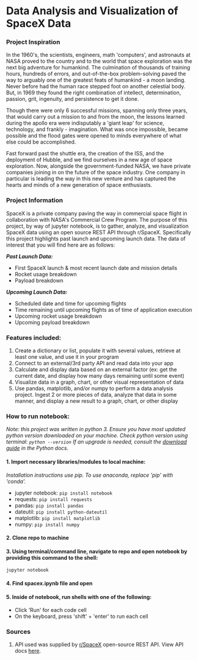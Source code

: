 # Data Analysis and Visualization of SpaceX Data

### Project Inspiration
In the 1960's, the scientists, engineers, math 'computers', and astronauts at NASA proved to the country and to the world that space exploration was the next big adventure for humankind. The culmination of thousands of training hours, hundreds of errors, and out-of-the-box problem-solving paved the way to arguably one of the greatest feats of humankind - a moon landing. Never before had the human race stepped foot on another celestial body. But, in 1969 they found the right combination of intellect, determination, passion, grit, ingenuity, and persistence to get it done. 

Though there were only 6 successful missions, spanning only three years, that would carry out a mission to and from the moon, the lessons learned during the apollo era were indisputably a 'giant leap' for science, technology, and frankly - imagination. What was once impossible, became possible and the flood gates were opened to minds everywhere of what else could be accomplished.

Fast forward past the shuttle era, the creation of the ISS, and the deployment of Hubble, and we find ourselves in a new age of space exploration. Now, alongside the government-funded NASA, we have private companies joining in on the future of the space industry. One company in particular is leading the way in this new venture and has captured the hearts and minds of a new generation of space enthusiasts.

### Project Information
SpaceX is a private company paving the way in commercial space flight in collaboration with NASA's Commercial Crew Program. The purpose of this project, by way of jupyter notebook, is to gather, analyze, and visualization SpaceX data using an open source REST API through r/SpaceX. Specifically this project highlights past launch and upcoming launch data. The data of interest that you will find here are as follows:

***Past Launch Data:***
- First SpaceX launch & most recent launch date and mission details
- Rocket usage breakdown
- Payload breakdown

***Upcoming Launch Data:***
- Scheduled date and time for upcoming flights
- Time remaining until upcoming flights as of time of application execution
- Upcoming rocket usage breakdown
- Upcoming payload breakdown

### Features included:
1. Create a dictionary or list, populate it with several values, retrieve at least one value, and use it in your program
2. Connect to an external/3rd party API and read data into your app
3. Calculate and display data based on an external factor (ex: get the current date, and display how many days remaining until some event)
4. Visualize data in a graph, chart, or other visual representation of data
5. Use pandas, matplotlib, and/or numpy to perform a data analysis project. Ingest 2 or more pieces of data, analyze that data in some manner, and display a new result to a graph, chart, or other display

### How to run notebook:
*Note: this project was written in python 3. Ensure you have most updated python version downloaded on your machine.*
*Check python version using terminal: ```python --version```*
*If an upgrade is needed, consult the [download guide](https://wiki.python.org/moin/BeginnersGuide/Download) in the Python docs.*

#### 1. Import necessary libraries/modules to local machine: 
*Installation instructions use pip. To use anaconda, replace 'pip' with 'conda'.*
- jupyter notebook: ```pip install notebook```
- requests: ```pip install requests```
- pandas: ```pip install pandas```
- dateutil: ```pip install python-dateutil```
- matplotlib: ```pip install matplotlib```
- numpy: ```pip install numpy```
#### 2. Clone repo to machine
#### 3. Using terminal/command line, navigate to repo and open notebook by providing this command to the shell:
```jupyter notebook```
#### 4. Find spacex.ipynb file and open
#### 5. Inside of notebook, run shells with one of the following:
- Click 'Run' for each code cell
- On the keyboard, press 'shift' + 'enter' to run each cell

### Sources
1. API used was supplied by [r/SpaceX](https://github.com/r-spacex) open-source REST API. View API docs [here](https://docs.spacexdata.com/#intro).












